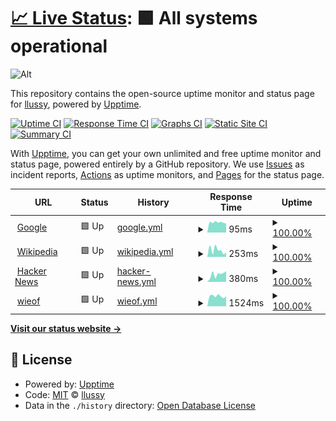 # [📈 Live Status](https://demo.upptime.js.org): <!--live status--> **🟩 All systems operational**

![Alt](https://repobeats.axiom.co/api/embed/abd6383c3f59ba13af62ce565fc7eb5448d17f7c.svg "Repobeats analytics image")

This repository contains the open-source uptime monitor and status page for [llussy](https://llussy.github.io), powered by [Upptime](https://github.com/upptime/upptime).

[![Uptime CI](https://github.com/llussy/upptime/workflows/Uptime%20CI/badge.svg)](https://github.com/llussy/upptime/actions?query=workflow%3A%22Uptime+CI%22)
[![Response Time CI](https://github.com/llussy/upptime/workflows/Response%20Time%20CI/badge.svg)](https://github.com/llussy/upptime/actions?query=workflow%3A%22Response+Time+CI%22)
[![Graphs CI](https://github.com/llussy/upptime/workflows/Graphs%20CI/badge.svg)](https://github.com/llussy/upptime/actions?query=workflow%3A%22Graphs+CI%22)
[![Static Site CI](https://github.com/llussy/upptime/workflows/Static%20Site%20CI/badge.svg)](https://github.com/llussy/upptime/actions?query=workflow%3A%22Static+Site+CI%22)
[![Summary CI](https://github.com/llussy/upptime/workflows/Summary%20CI/badge.svg)](https://github.com/llussy/upptime/actions?query=workflow%3A%22Summary+CI%22)

With [Upptime](https://upptime.js.org), you can get your own unlimited and free uptime monitor and status page, powered entirely by a GitHub repository. We use [Issues](https://github.com/llussy/upptime/issues) as incident reports, [Actions](https://github.com/llussy/upptime/actions) as uptime monitors, and [Pages](https://demo.upptime.js.org) for the status page.

<!--start: status pages-->
<!-- This summary is generated by Upptime (https://github.com/upptime/upptime) -->
<!-- Do not edit this manually, your changes will be overwritten -->
<!-- prettier-ignore -->
| URL | Status | History | Response Time | Uptime |
| --- | ------ | ------- | ------------- | ------ |
| <img alt="" src="https://icons.duckduckgo.com/ip3/www.google.com.ico" height="13"> [Google](https://www.google.com) | 🟩 Up | [google.yml](https://github.com/llussy/upptime/commits/HEAD/history/google.yml) | <details><summary><img alt="Response time graph" src="./graphs/google/response-time-week.png" height="20"> 95ms</summary><br><a href="https://llussy.github.io/upptime/history/google"><img alt="Response time 106" src="https://img.shields.io/endpoint?url=https%3A%2F%2Fraw.githubusercontent.com%2Fllussy%2Fupptime%2FHEAD%2Fapi%2Fgoogle%2Fresponse-time.json"></a><br><a href="https://llussy.github.io/upptime/history/google"><img alt="24-hour response time 95" src="https://img.shields.io/endpoint?url=https%3A%2F%2Fraw.githubusercontent.com%2Fllussy%2Fupptime%2FHEAD%2Fapi%2Fgoogle%2Fresponse-time-day.json"></a><br><a href="https://llussy.github.io/upptime/history/google"><img alt="7-day response time 95" src="https://img.shields.io/endpoint?url=https%3A%2F%2Fraw.githubusercontent.com%2Fllussy%2Fupptime%2FHEAD%2Fapi%2Fgoogle%2Fresponse-time-week.json"></a><br><a href="https://llussy.github.io/upptime/history/google"><img alt="30-day response time 116" src="https://img.shields.io/endpoint?url=https%3A%2F%2Fraw.githubusercontent.com%2Fllussy%2Fupptime%2FHEAD%2Fapi%2Fgoogle%2Fresponse-time-month.json"></a><br><a href="https://llussy.github.io/upptime/history/google"><img alt="1-year response time 108" src="https://img.shields.io/endpoint?url=https%3A%2F%2Fraw.githubusercontent.com%2Fllussy%2Fupptime%2FHEAD%2Fapi%2Fgoogle%2Fresponse-time-year.json"></a></details> | <details><summary><a href="https://llussy.github.io/upptime/history/google">100.00%</a></summary><a href="https://llussy.github.io/upptime/history/google"><img alt="All-time uptime 100.00%" src="https://img.shields.io/endpoint?url=https%3A%2F%2Fraw.githubusercontent.com%2Fllussy%2Fupptime%2FHEAD%2Fapi%2Fgoogle%2Fuptime.json"></a><br><a href="https://llussy.github.io/upptime/history/google"><img alt="24-hour uptime 100.00%" src="https://img.shields.io/endpoint?url=https%3A%2F%2Fraw.githubusercontent.com%2Fllussy%2Fupptime%2FHEAD%2Fapi%2Fgoogle%2Fuptime-day.json"></a><br><a href="https://llussy.github.io/upptime/history/google"><img alt="7-day uptime 100.00%" src="https://img.shields.io/endpoint?url=https%3A%2F%2Fraw.githubusercontent.com%2Fllussy%2Fupptime%2FHEAD%2Fapi%2Fgoogle%2Fuptime-week.json"></a><br><a href="https://llussy.github.io/upptime/history/google"><img alt="30-day uptime 100.00%" src="https://img.shields.io/endpoint?url=https%3A%2F%2Fraw.githubusercontent.com%2Fllussy%2Fupptime%2FHEAD%2Fapi%2Fgoogle%2Fuptime-month.json"></a><br><a href="https://llussy.github.io/upptime/history/google"><img alt="1-year uptime 100.00%" src="https://img.shields.io/endpoint?url=https%3A%2F%2Fraw.githubusercontent.com%2Fllussy%2Fupptime%2FHEAD%2Fapi%2Fgoogle%2Fuptime-year.json"></a></details>
| <img alt="" src="https://icons.duckduckgo.com/ip3/en.wikipedia.org.ico" height="13"> [Wikipedia](https://en.wikipedia.org) | 🟩 Up | [wikipedia.yml](https://github.com/llussy/upptime/commits/HEAD/history/wikipedia.yml) | <details><summary><img alt="Response time graph" src="./graphs/wikipedia/response-time-week.png" height="20"> 253ms</summary><br><a href="https://llussy.github.io/upptime/history/wikipedia"><img alt="Response time 222" src="https://img.shields.io/endpoint?url=https%3A%2F%2Fraw.githubusercontent.com%2Fllussy%2Fupptime%2FHEAD%2Fapi%2Fwikipedia%2Fresponse-time.json"></a><br><a href="https://llussy.github.io/upptime/history/wikipedia"><img alt="24-hour response time 829" src="https://img.shields.io/endpoint?url=https%3A%2F%2Fraw.githubusercontent.com%2Fllussy%2Fupptime%2FHEAD%2Fapi%2Fwikipedia%2Fresponse-time-day.json"></a><br><a href="https://llussy.github.io/upptime/history/wikipedia"><img alt="7-day response time 253" src="https://img.shields.io/endpoint?url=https%3A%2F%2Fraw.githubusercontent.com%2Fllussy%2Fupptime%2FHEAD%2Fapi%2Fwikipedia%2Fresponse-time-week.json"></a><br><a href="https://llussy.github.io/upptime/history/wikipedia"><img alt="30-day response time 171" src="https://img.shields.io/endpoint?url=https%3A%2F%2Fraw.githubusercontent.com%2Fllussy%2Fupptime%2FHEAD%2Fapi%2Fwikipedia%2Fresponse-time-month.json"></a><br><a href="https://llussy.github.io/upptime/history/wikipedia"><img alt="1-year response time 219" src="https://img.shields.io/endpoint?url=https%3A%2F%2Fraw.githubusercontent.com%2Fllussy%2Fupptime%2FHEAD%2Fapi%2Fwikipedia%2Fresponse-time-year.json"></a></details> | <details><summary><a href="https://llussy.github.io/upptime/history/wikipedia">100.00%</a></summary><a href="https://llussy.github.io/upptime/history/wikipedia"><img alt="All-time uptime 100.00%" src="https://img.shields.io/endpoint?url=https%3A%2F%2Fraw.githubusercontent.com%2Fllussy%2Fupptime%2FHEAD%2Fapi%2Fwikipedia%2Fuptime.json"></a><br><a href="https://llussy.github.io/upptime/history/wikipedia"><img alt="24-hour uptime 100.00%" src="https://img.shields.io/endpoint?url=https%3A%2F%2Fraw.githubusercontent.com%2Fllussy%2Fupptime%2FHEAD%2Fapi%2Fwikipedia%2Fuptime-day.json"></a><br><a href="https://llussy.github.io/upptime/history/wikipedia"><img alt="7-day uptime 100.00%" src="https://img.shields.io/endpoint?url=https%3A%2F%2Fraw.githubusercontent.com%2Fllussy%2Fupptime%2FHEAD%2Fapi%2Fwikipedia%2Fuptime-week.json"></a><br><a href="https://llussy.github.io/upptime/history/wikipedia"><img alt="30-day uptime 100.00%" src="https://img.shields.io/endpoint?url=https%3A%2F%2Fraw.githubusercontent.com%2Fllussy%2Fupptime%2FHEAD%2Fapi%2Fwikipedia%2Fuptime-month.json"></a><br><a href="https://llussy.github.io/upptime/history/wikipedia"><img alt="1-year uptime 100.00%" src="https://img.shields.io/endpoint?url=https%3A%2F%2Fraw.githubusercontent.com%2Fllussy%2Fupptime%2FHEAD%2Fapi%2Fwikipedia%2Fuptime-year.json"></a></details>
| <img alt="" src="https://icons.duckduckgo.com/ip3/news.ycombinator.com.ico" height="13"> [Hacker News](https://news.ycombinator.com) | 🟩 Up | [hacker-news.yml](https://github.com/llussy/upptime/commits/HEAD/history/hacker-news.yml) | <details><summary><img alt="Response time graph" src="./graphs/hacker-news/response-time-week.png" height="20"> 380ms</summary><br><a href="https://llussy.github.io/upptime/history/hacker-news"><img alt="Response time 296" src="https://img.shields.io/endpoint?url=https%3A%2F%2Fraw.githubusercontent.com%2Fllussy%2Fupptime%2FHEAD%2Fapi%2Fhacker-news%2Fresponse-time.json"></a><br><a href="https://llussy.github.io/upptime/history/hacker-news"><img alt="24-hour response time 319" src="https://img.shields.io/endpoint?url=https%3A%2F%2Fraw.githubusercontent.com%2Fllussy%2Fupptime%2FHEAD%2Fapi%2Fhacker-news%2Fresponse-time-day.json"></a><br><a href="https://llussy.github.io/upptime/history/hacker-news"><img alt="7-day response time 380" src="https://img.shields.io/endpoint?url=https%3A%2F%2Fraw.githubusercontent.com%2Fllussy%2Fupptime%2FHEAD%2Fapi%2Fhacker-news%2Fresponse-time-week.json"></a><br><a href="https://llussy.github.io/upptime/history/hacker-news"><img alt="30-day response time 358" src="https://img.shields.io/endpoint?url=https%3A%2F%2Fraw.githubusercontent.com%2Fllussy%2Fupptime%2FHEAD%2Fapi%2Fhacker-news%2Fresponse-time-month.json"></a><br><a href="https://llussy.github.io/upptime/history/hacker-news"><img alt="1-year response time 304" src="https://img.shields.io/endpoint?url=https%3A%2F%2Fraw.githubusercontent.com%2Fllussy%2Fupptime%2FHEAD%2Fapi%2Fhacker-news%2Fresponse-time-year.json"></a></details> | <details><summary><a href="https://llussy.github.io/upptime/history/hacker-news">100.00%</a></summary><a href="https://llussy.github.io/upptime/history/hacker-news"><img alt="All-time uptime 99.98%" src="https://img.shields.io/endpoint?url=https%3A%2F%2Fraw.githubusercontent.com%2Fllussy%2Fupptime%2FHEAD%2Fapi%2Fhacker-news%2Fuptime.json"></a><br><a href="https://llussy.github.io/upptime/history/hacker-news"><img alt="24-hour uptime 100.00%" src="https://img.shields.io/endpoint?url=https%3A%2F%2Fraw.githubusercontent.com%2Fllussy%2Fupptime%2FHEAD%2Fapi%2Fhacker-news%2Fuptime-day.json"></a><br><a href="https://llussy.github.io/upptime/history/hacker-news"><img alt="7-day uptime 100.00%" src="https://img.shields.io/endpoint?url=https%3A%2F%2Fraw.githubusercontent.com%2Fllussy%2Fupptime%2FHEAD%2Fapi%2Fhacker-news%2Fuptime-week.json"></a><br><a href="https://llussy.github.io/upptime/history/hacker-news"><img alt="30-day uptime 100.00%" src="https://img.shields.io/endpoint?url=https%3A%2F%2Fraw.githubusercontent.com%2Fllussy%2Fupptime%2FHEAD%2Fapi%2Fhacker-news%2Fuptime-month.json"></a><br><a href="https://llussy.github.io/upptime/history/hacker-news"><img alt="1-year uptime 100.00%" src="https://img.shields.io/endpoint?url=https%3A%2F%2Fraw.githubusercontent.com%2Fllussy%2Fupptime%2FHEAD%2Fapi%2Fhacker-news%2Fuptime-year.json"></a></details>
| <img alt="" src="https://icons.duckduckgo.com/ip3/wieof.top.ico" height="13"> [wieof](https://wieof.top) | 🟩 Up | [wieof.yml](https://github.com/llussy/upptime/commits/HEAD/history/wieof.yml) | <details><summary><img alt="Response time graph" src="./graphs/wieof/response-time-week.png" height="20"> 1524ms</summary><br><a href="https://llussy.github.io/upptime/history/wieof"><img alt="Response time 1669" src="https://img.shields.io/endpoint?url=https%3A%2F%2Fraw.githubusercontent.com%2Fllussy%2Fupptime%2FHEAD%2Fapi%2Fwieof%2Fresponse-time.json"></a><br><a href="https://llussy.github.io/upptime/history/wieof"><img alt="24-hour response time 1141" src="https://img.shields.io/endpoint?url=https%3A%2F%2Fraw.githubusercontent.com%2Fllussy%2Fupptime%2FHEAD%2Fapi%2Fwieof%2Fresponse-time-day.json"></a><br><a href="https://llussy.github.io/upptime/history/wieof"><img alt="7-day response time 1524" src="https://img.shields.io/endpoint?url=https%3A%2F%2Fraw.githubusercontent.com%2Fllussy%2Fupptime%2FHEAD%2Fapi%2Fwieof%2Fresponse-time-week.json"></a><br><a href="https://llussy.github.io/upptime/history/wieof"><img alt="30-day response time 1427" src="https://img.shields.io/endpoint?url=https%3A%2F%2Fraw.githubusercontent.com%2Fllussy%2Fupptime%2FHEAD%2Fapi%2Fwieof%2Fresponse-time-month.json"></a><br><a href="https://llussy.github.io/upptime/history/wieof"><img alt="1-year response time 1657" src="https://img.shields.io/endpoint?url=https%3A%2F%2Fraw.githubusercontent.com%2Fllussy%2Fupptime%2FHEAD%2Fapi%2Fwieof%2Fresponse-time-year.json"></a></details> | <details><summary><a href="https://llussy.github.io/upptime/history/wieof">100.00%</a></summary><a href="https://llussy.github.io/upptime/history/wieof"><img alt="All-time uptime 99.99%" src="https://img.shields.io/endpoint?url=https%3A%2F%2Fraw.githubusercontent.com%2Fllussy%2Fupptime%2FHEAD%2Fapi%2Fwieof%2Fuptime.json"></a><br><a href="https://llussy.github.io/upptime/history/wieof"><img alt="24-hour uptime 100.00%" src="https://img.shields.io/endpoint?url=https%3A%2F%2Fraw.githubusercontent.com%2Fllussy%2Fupptime%2FHEAD%2Fapi%2Fwieof%2Fuptime-day.json"></a><br><a href="https://llussy.github.io/upptime/history/wieof"><img alt="7-day uptime 100.00%" src="https://img.shields.io/endpoint?url=https%3A%2F%2Fraw.githubusercontent.com%2Fllussy%2Fupptime%2FHEAD%2Fapi%2Fwieof%2Fuptime-week.json"></a><br><a href="https://llussy.github.io/upptime/history/wieof"><img alt="30-day uptime 100.00%" src="https://img.shields.io/endpoint?url=https%3A%2F%2Fraw.githubusercontent.com%2Fllussy%2Fupptime%2FHEAD%2Fapi%2Fwieof%2Fuptime-month.json"></a><br><a href="https://llussy.github.io/upptime/history/wieof"><img alt="1-year uptime 99.99%" src="https://img.shields.io/endpoint?url=https%3A%2F%2Fraw.githubusercontent.com%2Fllussy%2Fupptime%2FHEAD%2Fapi%2Fwieof%2Fuptime-year.json"></a></details>

<!--end: status pages-->

[**Visit our status website →**](https://llussy.github.io/upptime/)

## 📄 License

- Powered by: [Upptime](https://github.com/upptime/upptime)
- Code: [MIT](./LICENSE) © [llussy](https://llussy.github.io)
- Data in the `./history` directory: [Open Database License](https://opendatacommons.org/licenses/odbl/1-0/)
